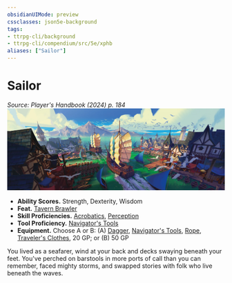 ```yaml
---
obsidianUIMode: preview
cssclasses: json5e-background
tags:
- ttrpg-cli/background
- ttrpg-cli/compendium/src/5e/xphb
aliases: ["Sailor"]
---
```

# Sailor
*Source: Player's Handbook (2024) p. 184*  
![](Misc%20Files/CLI/compendium/backgrounds/img/sailor.webp#right)

- **Ability Scores.** Strength, Dexterity, Wisdom  
- **Feat.** [Tavern Brawler](Misc%20Files/CLI/compendium/feats/tavern-brawler-xphb.md)  
- **Skill Proficiencies.** [Acrobatics](Misc%20Files/CLI/rules/skills.md#Acrobatics), [Perception](Misc%20Files/CLI/rules/skills.md#Perception)  
- **Tool Proficiency.** [Navigator's Tools](Misc%20Files/CLI/compendium/items/navigators-tools-xphb.md)  
- **Equipment.** Choose A or B: (A) [Dagger](Misc%20Files/CLI/compendium/items/dagger-xphb.md), [Navigator's Tools](Misc%20Files/CLI/compendium/items/navigators-tools-xphb.md), [Rope](Misc%20Files/CLI/compendium/items/rope-xphb.md), [Traveler's Clothes](Misc%20Files/CLI/compendium/items/travelers-clothes-xphb.md), 20 GP; or (B) 50 GP  

You lived as a seafarer, wind at your back and decks swaying beneath your feet. You've perched on barstools in more ports of call than you can remember, faced mighty storms, and swapped stories with folk who live beneath the waves.